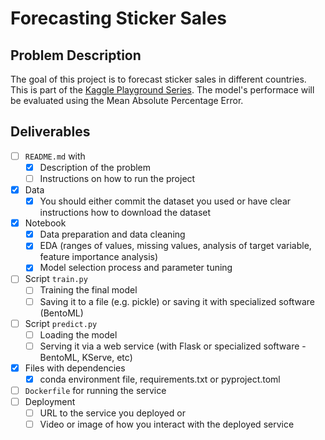 # Forecasting Sticker Sales

## Problem Description

The goal of this project is to forecast sticker sales in different countries. This is part of the [Kaggle Playground Series](https://www.kaggle.com/competitions/playground-series-s5e1). The model's performace will be evaluated using the Mean Absolute Percentage Error.

## Deliverables

- [ ] `README.md` with
  - [x] Description of the problem
  - [ ] Instructions on how to run the project
- [x] Data
  - [x] You should either commit the dataset you used or have clear instructions how to download the dataset
- [x] Notebook
  - [x] Data preparation and data cleaning
  - [x] EDA (ranges of values, missing values, analysis of target variable, feature importance analysis)
  - [x] Model selection process and parameter tuning
- [ ] Script `train.py`
  - [ ] Training the final model
  - [ ] Saving it to a file (e.g. pickle) or saving it with specialized software (BentoML)
- [ ] Script `predict.py`
  - [ ] Loading the model
  - [ ] Serving it via a web service (with Flask or specialized software - BentoML, KServe, etc)
- [x] Files with dependencies
  - [x] conda environment file, requirements.txt or pyproject.toml
- [ ] `Dockerfile` for running the service
- [ ] Deployment
  - [ ] URL to the service you deployed or
  - [ ] Video or image of how you interact with the deployed service
